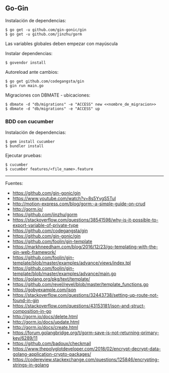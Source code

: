 ## Go-Gin

Instalación de dependencias:

    $ go get -u github.com/gin-gonic/gin
    $ go get -u github.com/jinzhu/gorm

Las variables globales deben empezar con mayúscula

Instalar dependencias:

    $ govendor install

Autoreload ante cambios:

    $ go get github.com/codegangsta/gin
    $ gin run main.go

Migraciones con DBMATE - ubicaciones:

    $ dbmate -d "db/migrations" -e "ACCESS" new <<nombre_de_migracion>>
    $ dbmate -d "db/migrations" -e "ACCESS" up

### BDD con cucumber

Instalación de dependencias:

	$ gem install cucumber
	$ bundler install

Ejecutar pruebas:

	$ cucumber 
    $ cucumber features/<file_name>.feature

---

Fuentes:

+ https://github.com/gin-gonic/gin
+ https://www.youtube.com/watch?v=8s5YvgS5TuI
+ http://motion-express.com/blog/gorm:-a-simple-guide-on-crud
+ http://gorm.io/
+ https://github.com/jinzhu/gorm
+ https://stackoverflow.com/questions/38541598/why-is-it-possible-to-export-variable-of-private-type
+ https://github.com/codegangsta/gin
+ https://github.com/gin-gonic/gin
+ https://github.com/foolin/gin-template
+ https://markhneedham.com/blog/2016/12/23/go-templating-with-the-gin-web-framework/
+ https://github.com/foolin/gin-template/blob/master/examples/advance/views/index.tpl
+ https://github.com/foolin/gin-template/blob/master/examples/advance/main.go
+ https://golang.org/pkg/text/template/
+ https://github.com/revel/revel/blob/master/template_functions.go
+ https://gobyexample.com/json
+ https://stackoverflow.com/questions/32443738/setting-up-route-not-found-in-gin
+ https://stackoverflow.com/questions/43153181/json-and-struct-composition-in-go
+ http://gorm.io/docs/delete.html
+ http://gorm.io/docs/update.html
+ http://gorm.io/docs/create.html
+ https://forum.golangbridge.org/t/gorm-save-is-not-returning-primary-key/6289/11
+ https://github.com/badoux/checkmail
+ https://www.thepolyglotdeveloper.com/2018/02/encrypt-decrypt-data-golang-application-crypto-packages/
+ https://codereview.stackexchange.com/questions/125846/encrypting-strings-in-golang
